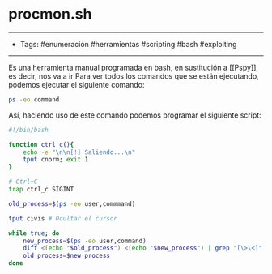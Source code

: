 # procmon.sh

***

* Tags: #enumeración #herramientas #scripting #bash #exploiting

***

Es una herramienta manual programada en bash, en sustitución a \[\[Pspy]], es decir, nos va a ir Para ver todos los comandos que se están ejecutando, podemos ejecutar el siguiente comando:

```bash
ps -eo command
```

Así, haciendo uso de este comando podemos programar el siguiente script:

```bash
#!/bin/bash

function ctrl_c(){
	echo -e "\n\n[!] Saliendo...\n"
	tput cnorm;	exit 1
}

# Ctrl+C
trap ctrl_c SIGINT

old_process=$(ps -eo user,commmand)

tput civis # Ocultar el cursor

while true; do
	new_process=$(ps -eo user,command)
	diff <(echo "$old_process") <(echo "$new_process") | grep "[\>\<]" | grep -vE "command|kworker|procmon"
	old_process=$new_process
done

```
